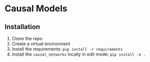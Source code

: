 # Causal Models

## Installation

1. Clone the repo
2. Create a virtual environment
3. Install the requirements: `pip install -r requirements`
4. Install the `causal_networks` locally in edit mode: `pip install -e .`